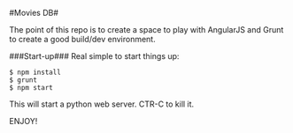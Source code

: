 #Movies DB#

The point of this repo is to create a space to play with AngularJS and Grunt to create a good build/dev environment.

###Start-up###
Real simple to start things up:

    $ npm install
    $ grunt
    $ npm start

This will start a python web server. CTR-C to kill it.

ENJOY!
